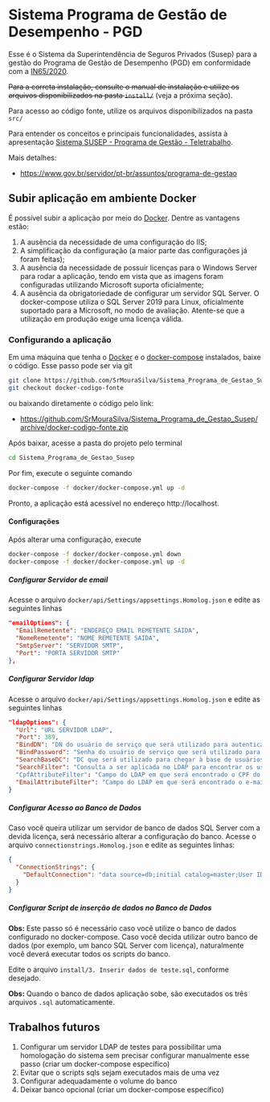 # Sistema Programa de Gestão de Desempenho - PGD

Esse é o Sistema da Superintendência de Seguros Privados (Susep) para a gestão do Programa de Gestão de Desempenho (PGD) em conformidade com a [IN65/2020](https://www.in.gov.br/en/web/dou/-/instrucao-normativa-n-65-de-30-de-julho-de-2020-269669395).

~~Para a correta instalação, consulte o manual de instalação e utilize os arquivos disponibilizados na pasta `install/`~~ (veja a próxima seção).

Para acesso ao código fonte, utilize os arquivos disponibilizados na pasta `src/`

Para entender os conceitos e principais funcionalidades, assista à apresentação [Sistema SUSEP - Programa de Gestão - Teletrabalho](https://youtu.be/VU_1TTAMg2Y).

Mais detalhes:

* https://www.gov.br/servidor/pt-br/assuntos/programa-de-gestao


## Subir aplicação em ambiente Docker

É possível subir a aplicação por meio do [Docker](https://www.docker.com/). Dentre as vantagens estão:
1. A ausência da necessidade de uma configuração do IIS;
1. A simplificação da configuração (a maior parte das configurações já foram feitas);
1. A ausência da necessidade de possuir licenças para o Windows Server para rodar a aplicação, tendo em vista que as imagens foram configuradas utilizando Microsoft suporta oficialmente;
1. A ausência da obrigatoriedade de configurar um servidor SQL Server. O docker-compose utiliza o SQL Server 2019 para Linux, oficialmente suportado para a Microsoft, no modo de avaliação. Atente-se que a utilização em produção exige uma licença válida.

### Configurando a aplicação

Em uma máquina que tenha o [Docker](https://docs.docker.com/engine/install/) e o [docker-compose](https://docs.docker.com/compose/install/) instalados, baixe o código. Esse passo pode ser via git
```bash
git clone https://github.com/SrMouraSilva/Sistema_Programa_de_Gestao_Susep.git
git checkout docker-codigo-fonte
```
ou baixando diretamente o código pelo link:
* <https://github.com/SrMouraSilva/Sistema_Programa_de_Gestao_Susep/archive/docker-codigo-fonte.zip>

Após baixar, acesse a pasta do projeto pelo terminal
```bash
cd Sistema_Programa_de_Gestao_Susep
```

Por fim, execute o seguinte comando
```bash
docker-compose -f docker/docker-compose.yml up -d
```

Pronto, a aplicação está acessível no endereço http://localhost.

#### Configurações

Após alterar uma configuração, execute
```bash
docker-compose -f docker/docker-compose.yml down
docker-compose -f docker/docker-compose.yml up -d
```

##### Configurar Servidor de email

Acesse o arquivo `docker/api/Settings/appsettings.Homolog.json` e edite as seguintes linhas
```json
"emailOptions": {
  "EmailRemetente": "ENDEREÇO EMAIL REMETENTE SAIDA",
  "NomeRemetente": "NOME REMETENTE SAIDA",
  "SmtpServer": "SERVIDOR SMTP",
  "Port": "PORTA SERVIDOR SMTP"
},
```

##### Configurar Servidor ldap

Acesse o arquivo `docker/api/Settings/appsettings.Homolog.json` e edite as seguintes linhas
```json
"ldapOptions": {
  "Url": "URL SERVIDOR LDAP",
  "Port": 389,
  "BindDN": "DN do usuário de serviço que será utilizado para autenticar no LDAP", //Exemplo: CN=Fulano de tal,CN=Users,DC=orgao
  "BindPassword": "Senha do usuário de serviço que será utilizado para autenticar no LDAP",
  "SearchBaseDC": "DC que será utilizado para chegar à base de usuários no LDAP", //Exemplo: CN=Users,DC=orgao
  "SearchFilter": "Consulta a ser aplicada no LDAP para encontrar os usuários", //Exemplo: (&(objectClass=user)(objectClass=person)(sAMAccountName={0}))
  "CpfAttributeFilter": "Campo do LDAP em que será encontrado o CPF do usuário", 
  "EmailAttributeFilter": "Campo do LDAP em que será encontrado o e-mail do usuário"
}
```

##### Configurar Acesso ao Banco de Dados

Caso você queira utilizar um servidor de banco de dados SQL Server com a devida licença, será necessário alterar a configuração do banco.
Acesse o arquivo `connectionstrings.Homolog.json` e edite as seguintes linhas:
```json
{
  "ConnectionStrings": {
    "DefaultConnection": "data source=db;initial catalog=master;User ID=sa;Password=P1ssw@rd;"
  }
}
```

##### Configurar Script de inserção de dados no Banco de Dados

**Obs:** Este passo só é necessário caso você utilize o banco de dados configurado no docker-compose. Caso você decida utilizar outro banco de dados (por exemplo, um banco SQL Server com licença), naturalmente você deverá executar todos os scripts do banco.

Edite o arquivo `install/3. Inserir dados de teste.sql`, conforme desejado.

**Obs:** Quando o banco de dados aplicação sobe, são executados os três arquivos `.sql` automaticamente.

## Trabalhos futuros

1. Configurar um servidor LDAP de testes para possibilitar uma homologação do sistema sem precisar configurar manualmente esse passo (criar um docker-compose específico)
2. Evitar que o scripts sqls sejam executados mais de uma vez
3. Configurar adequadamente o volume do banco
4. Deixar banco opcional (criar um docker-compose específico)
